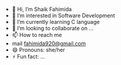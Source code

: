 - 👋 Hi, I’m Shaik Fahimida
- 👀 I’m interested in Software Development
- 🌱 I’m currently learning C language
- 💞️ I’m looking to collaborate on ...
- 📫 How to reach me
- mail fahimida920@gmail.com
- 😄 Pronouns: she/her
- ⚡ Fun fact: ...

<!---
fahimida7321/fahimida7321 is a ✨ special ✨ repository because its `README.md` (this file) appears on your GitHub profile.
You can click the Preview link to take a look at your changes.
--->
